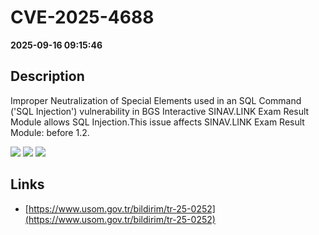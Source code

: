 # CVE-2025-4688

**2025-09-16 09:15:46**

## Description
Improper Neutralization of Special Elements used in an SQL Command ('SQL Injection') vulnerability in BGS Interactive SINAV.LINK Exam Result Module allows SQL Injection.This issue affects SINAV.LINK Exam Result Module: before 1.2.

![](https://img.shields.io/static/v1?label=Score&message=9.8&color=red)
![](https://img.shields.io/static/v1?label=Severity&message=CRITICAL&color=red)
![](https://img.shields.io/static/v1?label=CWE&message=SQL&color=green)

## Links
- [https://www.usom.gov.tr/bildirim/tr-25-0252](https://www.usom.gov.tr/bildirim/tr-25-0252)
